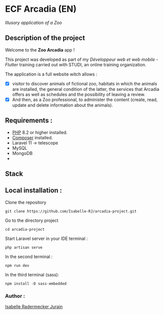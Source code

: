 # ECF Arcadia (EN)
*Illusory application of a Zoo*

## Description of the project
 Welcome to the **Zoo Arcadia** app !

This project was developed as part of my *Développeur web et web mobile - Flutter* training carried out with STUDI, an online training organization.

The application is a full website witch allows :

- [x] visitor to discover animals of fictional zoo, habitats in which the animals are installed, the general condition of the latter, the services that Arcadia offers
as well as schedules and the possibility of leaving a review.
- [x]  And then, as a Zoo professional, to administer the content (create, read, update and delete information about the animals).

## Requirements :
- [PHP](https://www.php.net/downloads.php) 8.2 or higher installed.
- [Composer](https://getcomposer.org/download/) installed.
- Laravel 11 -> telescope
- MySQL
- MongoDB
- 

## Stack 

## Local installation :
Clone the repository
```shell
git clone https://github.com/Isabelle-RJ/arcadia-project.git
```
Go to the directory project
```shell
cd arcadia-project
```

Start Laravel server in your IDE terminal :
```shell
php artisan serve
```
In the second terminal :
```shell
npm run dev
```

In the third terminal (sass):
```shell
npm install -D sass-embedded
```


### Author :


[Isabelle Radermecker Jurain](https://github.com/Isabelle-RJ/arcadia-project)
